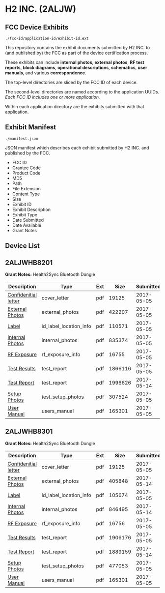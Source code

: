 # H2 INC. (2ALJW)
## FCC Device Exhibits

```
./fcc-id/application-id/exhibit-id.ext
```

This repository contains the exhibit documents submitted by H2 INC. to (and published by) the FCC as part of the device certification process.

These exhibits can include **internal photos**, **external photos**, **RF test reports**, **block diagrams**, **operational descriptions**, **schematics**, **user manuals**, and various **correspondence**.

The top-level directories are sliced by the FCC ID of each device.

The second-level directories are named according to the application UUIDs. *Each FCC ID includes one or more application.*

Within each application directory are the exhibits submitted with that application. 

## Exhibit Manifest

```
./manifest.json
```

JSON manifest which describes each exhibit submitted by H2 INC. and published by the FCC.

- FCC ID
- Grantee Code
- Product Code
- MD5
- Path
- File Extension
- Content Type
- Size
- Exhibit ID
- Exhibit Description
- Exhibit Type
- Date Submitted
- Date Available
- Grant Notes

## Device List
## 2ALJWHB8201
**Grant Notes:** Health2Sync Bluetooth Dongle

| Description | Type | Ext | Size | Submitted | Available |
| ----------- | ---- | --- | ---- | --------- | --------- |
| [Confidenitial letter](2ALJWHB8201/1fadaf5b7e9b799b91dd7fc8b02ddbfe/3380876.pdf) | cover_letter | pdf | 19125 | 2017-05-05 | 2017-05-14 |
| [External Photos](2ALJWHB8201/1fadaf5b7e9b799b91dd7fc8b02ddbfe/3380889.pdf) | external_photos | pdf | 422207 | 2017-05-05 | 2017-05-14 |
| [Label](2ALJWHB8201/1fadaf5b7e9b799b91dd7fc8b02ddbfe/3380890.pdf) | id_label_location_info | pdf | 110571 | 2017-05-05 | 2017-05-14 |
| [Internal Photos](2ALJWHB8201/1fadaf5b7e9b799b91dd7fc8b02ddbfe/3380891.pdf) | internal_photos | pdf | 835374 | 2017-05-05 | 2017-05-14 |
| [RF Exposure](2ALJWHB8201/1fadaf5b7e9b799b91dd7fc8b02ddbfe/3380892.pdf) | rf_exposure_info | pdf | 16755 | 2017-05-05 | 2017-05-14 |
| [Test Results](2ALJWHB8201/1fadaf5b7e9b799b91dd7fc8b02ddbfe/3380894.pdf) | test_report | pdf | 1866116 | 2017-05-05 | 2017-05-14 |
| [Test Report](2ALJWHB8201/1fadaf5b7e9b799b91dd7fc8b02ddbfe/3389990.pdf) | test_report | pdf | 1996626 | 2017-05-14 | 2017-05-14 |
| [Setup Photos](2ALJWHB8201/1fadaf5b7e9b799b91dd7fc8b02ddbfe/3380895.pdf) | test_setup_photos | pdf | 307524 | 2017-05-05 | 2017-05-14 |
| [User Manual](2ALJWHB8201/1fadaf5b7e9b799b91dd7fc8b02ddbfe/3380884.pdf) | users_manual | pdf | 165301 | 2017-05-05 | 2017-05-14 |
## 2ALJWHB8301
**Grant Notes:** Health2Sync Bluetooth Dongle

| Description | Type | Ext | Size | Submitted | Available |
| ----------- | ---- | --- | ---- | --------- | --------- |
| [Confidenitial letter](2ALJWHB8301/3ac1836e17d33f4a3759ddb562b37512/3380876.pdf) | cover_letter | pdf | 19125 | 2017-05-05 | 2017-05-14 |
| [External Photos](2ALJWHB8301/3ac1836e17d33f4a3759ddb562b37512/3390071.pdf) | external_photos | pdf | 405848 | 2017-05-14 | 2017-05-14 |
| [Label](2ALJWHB8301/3ac1836e17d33f4a3759ddb562b37512/3380878.pdf) | id_label_location_info | pdf | 105674 | 2017-05-05 | 2017-05-14 |
| [Internal Photos](2ALJWHB8301/3ac1836e17d33f4a3759ddb562b37512/3390072.pdf) | internal_photos | pdf | 846495 | 2017-05-14 | 2017-05-14 |
| [RF Exposure](2ALJWHB8301/3ac1836e17d33f4a3759ddb562b37512/3380880.pdf) | rf_exposure_info | pdf | 16756 | 2017-05-05 | 2017-05-14 |
| [Test Results](2ALJWHB8301/3ac1836e17d33f4a3759ddb562b37512/3380882.pdf) | test_report | pdf | 1906176 | 2017-05-05 | 2017-05-14 |
| [Test Report](2ALJWHB8301/3ac1836e17d33f4a3759ddb562b37512/3389991.pdf) | test_report | pdf | 1889159 | 2017-05-14 | 2017-05-14 |
| [Setup Photos](2ALJWHB8301/3ac1836e17d33f4a3759ddb562b37512/3380883.pdf) | test_setup_photos | pdf | 477053 | 2017-05-05 | 2017-05-14 |
| [User Manual](2ALJWHB8301/3ac1836e17d33f4a3759ddb562b37512/3380884.pdf) | users_manual | pdf | 165301 | 2017-05-05 | 2017-05-14 |
